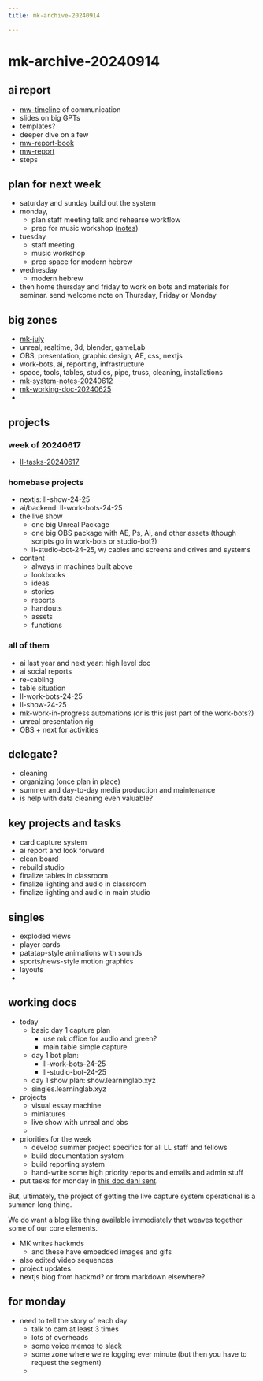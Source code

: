 ```yaml
---
title: mk-archive-20240914

---
```


# mk-archive-20240914


## ai report

- [mw-timeline](https://docs.google.com/document/d/1k06TSU_qPe_6X5izhCQDTA4wfuNmnWGPhNN3qMxkUHk/edit#heading=h.frux0to20lks) of communication
- slides on big GPTs
- templates?
- deeper dive on a few
- [mw-report-book](https://hackmd.io/HPEfX8ovQmaCIWt3GBiDVA)
- [mw-report](https://hackmd.io/@ll-24-25/ByzC45220/%2F8NYVoblPROu-Hp03xJxSHg)
- steps



## plan for next week

- saturday and sunday build out the system
- monday, 
    - plan staff meeting talk and rehearse workflow
    - prep for music workshop ([notes](https://docs.google.com/document/d/1h4lHHNe1kvFPiyQCp5P1DvRImOCP3Dg_06U6HV1K3is/edit#heading=h.34rgmq86tgvm))
- tuesday
    - staff meeting
    - music workshop
    - prep space for modern hebrew
- wednesday 
    - modern hebrew
- then home thursday and friday to work on bots and materials for seminar. send welcome note on Thursday, Friday or Monday



## big zones

- [mk-july](/probC0GAQMSuNaiKEDhJ_g)
- unreal, realtime, 3d, blender, gameLab
- OBS, presentation, graphic design, AE, css, nextjs
- work-bots, ai, reporting, infrastructure
- space, tools, tables, studios, pipe, truss, cleaning, installations
- [mk-system-notes-20240612](/LpD3ELrpSfesbUIR01u1-g)
- [mk-working-doc-20240625](/VQBuXKcqTlGu_Cxj9LNedQ)
- 


## projects

### week of 20240617

- [ll-tasks-20240617](/Ow3FbPA_S4iEE6kaQbzlzQ)

### homebase projects

- nextjs: ll-show-24-25
- ai/backend: ll-work-bots-24-25
- the live show
    - one big Unreal Package
    - one big OBS package with AE, Ps, Ai, and other assets (though scripts go in work-bots or studio-bot?)
    - ll-studio-bot-24-25, w/ cables and screens and drives and systems
- content
    - always in machines built above
    - lookbooks
    - ideas
    - stories
    - reports
    - handouts
    - assets
    - functions



### all of them

- ai last year and next year: high level doc
- ai social reports
- re-cabling
- table situation
- ll-work-bots-24-25
- ll-show-24-25
- mk-work-in-progress automations (or is this just part of the work-bots?)
- unreal presentation rig
- OBS + next for activities


## delegate?

- cleaning
- organizing (once plan in place)
- summer and day-to-day media production and maintenance
- is help with data cleaning even valuable?


## key projects and tasks

- card capture system
- ai report and look forward
- clean board
- rebuild studio
- finalize tables in classroom
- finalize lighting and audio in classroom
- finalize lighting and audio in main studio



## singles

- exploded views
- player cards
- patatap-style animations with sounds
- sports/news-style motion graphics
- layouts
- 


## working docs



- today
    - basic day 1 capture plan
        - use mk office for audio and green?
        - main table simple capture
    - day 1 bot plan: 
        - ll-work-bots-24-25
        - ll-studio-bot-24-25
    - day 1 show plan: show.learninglab.xyz
    - singles.learninglab.xyz
- projects
    - visual essay machine
    - miniatures
    - live show with unreal and obs
    - 
- priorities for the week
    - develop summer project specifics for all LL staff and fellows
    - build documentation system
    - build reporting system
    - hand-write some high priority reports and emails and admin stuff
- put tasks for monday in [this doc dani sent](https://hackmd.io/@ll-24-25/BkfDKvffR/%2FiCZ275FgS4K5Y9Q8CKdsOw).


But, ultimately, the project of getting the live capture system operational is a summer-long thing.

We do want a blog like thing available immediately that weaves together some of our core elements.

- MK writes hackmds
    - and these have embedded images and gifs
- also edited video sequences
- project updates
- nextjs blog from hackmd? or from markdown elsewhere?


## for monday

- need to tell the story of each day
    - talk to cam at least 3 times
    - lots of overheads
    - some voice memos to slack
    - some zone where we're logging ever minute (but then you have to request the segment)
    - 